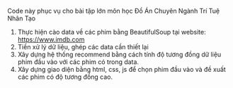 Code này phục vụ cho bài tập lớn môn học Đồ Án Chuyên Ngành Trí Tuệ Nhân Tạo

1. Thực hiện cào data về các phim bằng BeautifulSoup tại website: https://www.imdb.com
2. Tiền xử lý dữ liệu, ghép các data cần thiết lại
3. Xây dựng hệ thống recommend bằng cách tính độ tương đồng dữ liệu phim đầu vào với các phim có trong data.
4. Xây dựng giao diện bằng html, css, js để chọn phim đầu vào và đề xuất các phim có độ tương đồng cao.  
